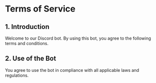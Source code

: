 # Terms of Service

## 1. Introduction
Welcome to our Discord bot. By using this bot, you agree to the following terms and conditions.

## 2. Use of the Bot
You agree to use the bot in compliance with all applicable laws and regulations.
